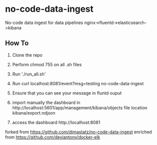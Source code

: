 # no-code-data-ingest
No-code data ingest for data pipelines nginx->fluentd->elasticsearch->kibana

## How To
1. Clone the repo
2. Perform chmod 755 on all .sh files
3. Run './run_all.sh'
4. Run curl localhost:8081/event?msg=testing no-code-data-ingest
5. Ensure that you can see your message in fluntd ouput

6. import manually the dashboard in http://localhost:5601/app/management/kibana/objects
file location kibana/export.ndjson

7. access the dashboard http://localhost:8081 

forked from https://github.com/dimastatz/no-code-data-ingest
enriched from https://github.com/deviantony/docker-elk 
